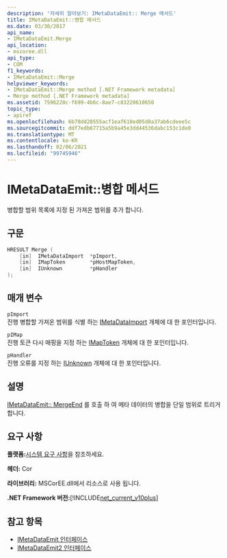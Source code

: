 ```yaml
---
description: '자세히 알아보기: IMetaDataEmit:: Merge 메서드'
title: IMetaDataEmit::병합 메서드
ms.date: 03/30/2017
api_name:
- IMetaDataEmit.Merge
api_location:
- mscoree.dll
api_type:
- COM
f1_keywords:
- IMetaDataEmit::Merge
helpviewer_keywords:
- IMetaDataEmit::Merge method [.NET Framework metadata]
- Merge method [.NET Framework metadata]
ms.assetid: 7596220c-f699-4b6c-8ae7-c83220610650
topic_type:
- apiref
ms.openlocfilehash: 6b78dd20555acf1eaf610ed05d8a37ab6cdeee5c
ms.sourcegitcommit: ddf7edb67715a5b9a45e3dd44536dabc153c1de0
ms.translationtype: MT
ms.contentlocale: ko-KR
ms.lasthandoff: 02/06/2021
ms.locfileid: "99745946"
---
```

# <a name="imetadataemitmerge-method"></a>IMetaDataEmit::병합 메서드

병합할 범위 목록에 지정 된 가져온 범위를 추가 합니다.  
  
## <a name="syntax"></a>구문  
  
```cpp  
HRESULT Merge (
    [in]  IMetaDataImport  *pImport,
    [in]  IMapToken        *pHostMapToken,
    [in]  IUnknown         *pHandler
);  
```  
  
## <a name="parameters"></a>매개 변수  

 `pImport`  
 진행 병합할 가져온 범위를 식별 하는 [IMetaDataImport](imetadataimport-interface.md) 개체에 대 한 포인터입니다.  
  
 `pIMap`  
 진행 토큰 다시 매핑을 지정 하는 [IMapToken](imaptoken-interface.md) 개체에 대 한 포인터입니다.  
  
 `pHandler`  
 진행 오류를 지정 하는 [IUnknown](/cpp/atl/iunknown) 개체에 대 한 포인터입니다.  
  
## <a name="remarks"></a>설명  

 [IMetaDataEmit:: MergeEnd](imetadataemit-mergeend-method.md) 를 호출 하 여 메타 데이터의 병합을 단일 범위로 트리거합니다.  
  
## <a name="requirements"></a>요구 사항  

 **플랫폼:**[시스템 요구 사항](../../get-started/system-requirements.md)을 참조하세요.  
  
 **헤더:** Cor  
  
 **라이브러리:** MSCorEE.dll에서 리소스로 사용 됩니다.  
  
 **.NET Framework 버전:**[!INCLUDE[net_current_v10plus](../../../../includes/net-current-v10plus-md.md)]  
  
## <a name="see-also"></a>참고 항목

- [IMetaDataEmit 인터페이스](imetadataemit-interface.md)
- [IMetaDataEmit2 인터페이스](imetadataemit2-interface.md)
